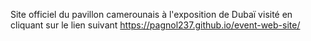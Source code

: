 Site officiel  du pavillon  camerounais à  l'exposition de
Dubaï 
visité en cliquant sur le lien suivant https://pagnol237.github.io/event-web-site/
